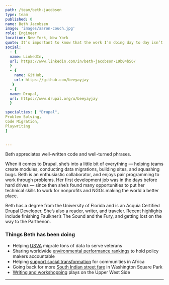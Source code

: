 ```yaml
---
path: /team/beth-jacobsen
type: team
published: 0
name: Beth Jacobsen
image: 'images/aaron-couch.jpg'
role: Engineer
location: New York, New York
quote: It’s important to know that the work I’m doing day to day isn’t just for the team, but for the greater good.
social: 
  - {
  name: LinkedIn,
  url: https://www.linkedin.com/in/beth-jacobson-19b04b56/
  }
  - {
    name: GitHub,
    url: https://github.com/beeyayjay
   }
  - {
  name: Drupal,
  url: https://www.drupal.org/u/beeyayjay
  }

specialties: [ "Drupal",
Problem Solving,
Code Migration,
Playwriting
]

  
---
```


Beth appreciates well-written code and well-turned phrases.

When it comes to Drupal, she’s into a little bit of everything — helping teams create modules, conducting data migrations, building sites, and squashing bugs. Beth is an enthusiastic collaborator, and enjoys pair programming to work through problems. Her first development job was in the days before hard drives — since then she’s found many opportunities to put her technical skills to work for nonprofits and NGOs making the world a better place. 

Beth has a degree from the University of Florida and is an Acquia Certified Drupal Developer. She’s also a reader, writer, and traveler. Recent highlights include finishing Faulkner’s The Sound and the Fury, and getting lost on the way to the Parthenon. 


### Things Beth has been doing
* Helping [USVA](https://www.va.gov/) migrate tons of data to serve veterans
* Sharing worldwide [environmental performance rankings](https://epi.envirocenter.yale.edu/) to hold policy makers accountable
* Helping [support social transformation](https://www.tostan.org/) for communities in Africa 
* Going back for more [South Indian street fare](https://www.youtube.com/watch?v=C66NVENUNYQ) in Washington Square Park
* [Writing and workshopping](http://www.29thstreetplaywrightscollective.org/write-now-workshop.html) plays on the Upper West Side
-------------------------------
